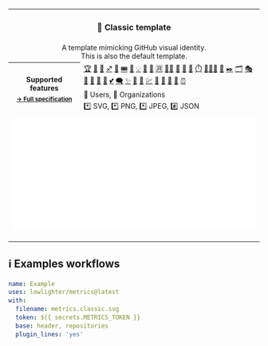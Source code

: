 <!--header-->
<table>
  <tr><th colspan="2"><h3>📗 Classic template</h3></th></tr>
  <tr><td colspan="2" align="center">A template mimicking GitHub visual identity.<br>This is also the default template.<br></td></tr>
  <tr>
    <th rowspan="3">Supported features<br><sub><a href="metadata.yml">→ Full specification</a></sub></th>
    <td><a href="/source/plugins/achievements" title="🏆 Achievements">🏆</a> <a href="/source/plugins/activity" title="📰 Recent activity">📰</a> <a href="/source/plugins/anilist" title="🌸 Anilist watch list and reading list">🌸</a> <a href="/source/plugins/code" title="♐ Code snippet of the day">♐</a> <a href="/source/plugins/discussions" title="💬 Discussions">💬</a> <a href="/source/plugins/followup" title="🎟️ Follow-up of issues and pull requests">🎟️</a> <a href="/source/plugins/gists" title="🎫 Gists">🎫</a> <a href="/source/plugins/habits" title="💡 Coding habits">💡</a> <a href="/source/plugins/introduction" title="🙋 Introduction">🙋</a> <a href="/source/plugins/isocalendar" title="📅 Isometric commit calendar">📅</a> <a href="/source/plugins/languages" title="🈷️ Most used languages">🈷️</a> <a href="/source/plugins/lines" title="👨‍💻 Lines of code changed">👨‍💻</a> <a href="/source/plugins/music" title="🎼 Music plugin">🎼</a> <a href="/source/plugins/nightscout" title="💉 Nightscout">💉</a> <a href="/source/plugins/notable" title="🎩 Notable contributions">🎩</a> <a href="/source/plugins/pagespeed" title="⏱️ Website performances">⏱️</a> <a href="/source/plugins/people" title="🧑‍🤝‍🧑 People plugin">🧑‍🤝‍🧑</a> <a href="/source/plugins/poopmap" title="💩 PoopMap plugin">💩</a> <a href="/source/plugins/posts" title="✒️ Recent posts">✒️</a> <a href="/source/plugins/projects" title="🗂️ Active projects">🗂️</a> <a href="/source/plugins/reactions" title="🎭 Comment reactions">🎭</a> <a href="/source/plugins/repositories" title="📓 Repositories">📓</a> <a href="/source/plugins/rss" title="🗼 Rss feed">🗼</a> <a href="/source/plugins/screenshot" title="📸 Website screenshot">📸</a> <a href="/source/plugins/skyline" title="🌇 GitHub Skyline 3D calendar">🌇</a> <a href="/source/plugins/sponsors" title="💕 GitHub Sponsors">💕</a> <a href="/source/plugins/stackoverflow" title="🗨️ Stackoverflow plugin">🗨️</a> <a href="/source/plugins/stargazers" title="✨ Stargazers over last weeks">✨</a> <a href="/source/plugins/starlists" title="💫 Starlists">💫</a> <a href="/source/plugins/stars" title="🌟 Recently starred repositories">🌟</a> <a href="/source/plugins/stock" title="💹 Stock prices">💹</a> <a href="/source/plugins/support" title="💭 GitHub Community Support">💭</a> <a href="/source/plugins/topics" title="📌 Starred topics">📌</a> <a href="/source/plugins/traffic" title="🧮 Repositories traffic">🧮</a> <a href="/source/plugins/tweets" title="🐤 Latest tweets">🐤</a> <a href="/source/plugins/wakatime" title="⏰ WakaTime plugin">⏰</a></td>
  </tr>
  <tr>
    <td>👤 Users, 👥 Organizations</td>
  </tr>
  <tr>
    <td>*️⃣ SVG, *️⃣ PNG, *️⃣ JPEG, #️⃣ JSON</td>
  </tr>
  <tr>
    <td  colspan="2" align="center">
      <img src="https://github.com/lowlighter/lowlighter/blob/master/metrics.classic.svg" alt=""></img>
      <img width="900" height="1" alt="">
    </td>
  </tr>
</table>
<!--/header-->

## ℹ️ Examples workflows

<!--examples-->
```yaml
name: Example
uses: lowlighter/metrics@latest
with:
  filename: metrics.classic.svg
  token: ${{ secrets.METRICS_TOKEN }}
  base: header, repositories
  plugin_lines: 'yes'

```
<!--/examples-->